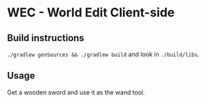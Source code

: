 # WEC - World Edit Client-side

## Build instructions
`./gradlew genSources && ./gradlew build` and look in `./build/libs`.

## Usage
Get a wooden sword and use it as the wand tool.

